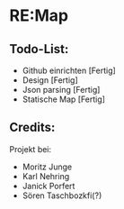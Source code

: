 # RE:Map

## Todo-List:

- Github einrichten [Fertig]
- Design [Fertig]
- Json parsing [Fertig]
- Statische Map [Fertig]


## Credits:
Projekt bei:
- Moritz Junge
- Karl Nehring
- Janick Porfert
- Sören Taschbozkfi(?)
